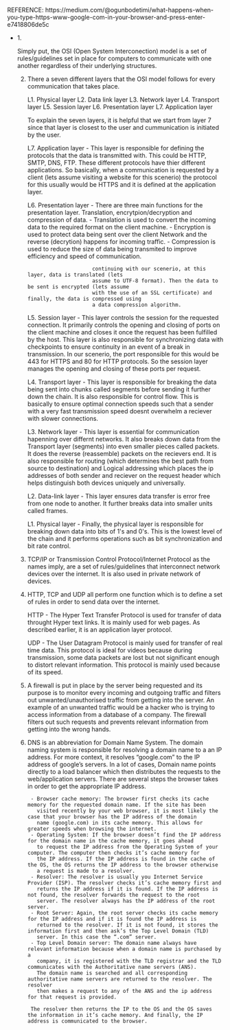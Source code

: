 <p>REFERENCE: https://medium.com/@ogunbodetimi/what-happens-when-you-type-https-www-google-com-in-your-browser-and-press-enter-e7418806de5c<p>

<ul>
  <li>
    1. 
    <p>
      Simply put, the OSI (Open System Interconection) model is a set of 
      rules/guidelines set in place for computers to communicate with one 
      another regardless of their underlying structures.
    </p>
  </li>

2. There a seven different layers that the OSI model follows for every communication 
    that takes place.
    
    L1. Physical layer
    L2. Data link layer
    L3. Network layer
    L4. Transport layer
    L5. Session layer
    L6. Presentation layer
    L7. Application layer

    To explain the seven layers, it is helpful that we start from layer 7 since that layer
    is closest to the user and cummunication is initiated by the user.

    L7. Application layer - This layer is responsible for defining the protocols that the 
                           data is transmitted with. This could be HTTP, SMTP, DNS, FTP. 
                           These different protocols have thier different applications. 
                           So basically, when a communication is requested by a client 
                           (lets assume visiting a website for this scenerio) the protocol 
                           for this usually would be HTTPS and it is defined at the application 
                           layer.

    L6. Presentation layer - There are three main functions for the presentation layer. Translation, 
                            encrytpion/decryption and compression of data. 
                            - Translation is used to convert the 
                              incoming data to the required format on the client machine. 
                            - Encryption is used to protect data being sent over the client Network 
                              and the reverse (decrytion) happens for incoming traffic. 
                            - Compression is used to reduce the size of data being transmited to 
                              improve efficiency and speed of communication.
                            
                            continuing with our scenerio, at this layer, data is translated (lets 
                            assume to UTF-8 format). Then the data to be sent is encrypted (lets assume 
                            with the use of an SSL certificate) and finally, the data is compressed using 
                            a data compression algorithm.

    L5. Session layer -  This layer controls the session for the requested connection. It primarily controls 
                        the opening and closing of ports on the client machine and closes it once the 
                        request has been fulfilled by the host. 
                        This layer is also responsible for synchronizing data with checkpoints to ensure 
                        continuity in an event of a break in transmission. 
                        In our scenerio, the port responsible for this would be 443 for HTTPS and 80 for HTTP 
                        protocols. So the session layer manages the opening and closing of these ports per 
                        request.

    L4. Transport layer - This layer is responsible for breaking the data being sent into chunks called segments 
                         before sending it further down the chain. It is also responsible for control flow. This 
                         is basically to ensure optimal connection speeds such that a sender with a very fast 
                         transmission speed doesnt overwhelm a reciever with slower connections.

    L3. Network layer - This layer is essential for communication hapenning over differnt networks. It also breaks 
                        down data from the Transport layer (segments) into even smaller pieces called packets. It 
                        does the reverse (reassemble) packets on the recievers end. It is also responsible for 
                        routing (which determines the best path from source to destination) and Logical addressing 
                        which places the ip addresses of both sender and reciever on the request header which helps 
                        distinguish both devices uniquely and universally.

    L2. Data-link layer - This layer ensures data transfer is error free from one node to another. It further breaks 
                          data into smaller units called frames.

    L1. Physical layer - Finally, the physical layer is responsible for breaking down data into bits of 1's and 0's. 
                         This is the lowest level of the chain and it performs operations such as bit synchronization 
                         and bit rate control.

3. TCP/IP or Transmission Control Protocol/Internet Protocol as the names imply, are a set of rules/guidelines that
    interconnect network devices over the internet. It is also used in private network of devices.

4. HTTP, TCP and UDP all perform one function which is to define a set of rules in order to send data over the internet.

    HTTP - The Hyper Text Transfer Protocol is used for transfer of data throught Hyper text links. It is mainly used for 
           web pages. As described earlier, it is an application layer protocol.

    UDP - The User Datagram Protocol is mainly used for transfer of real time data. This protocol is ideal for videos 
          because during transmission, some data packets are lost but not significant enough to distort relevant information.
          This protocol is mainly used because of its speed.

5. A firewall is put in place by the server being requested and its purpose is to monitor every incoming and outgoing traffic 
    and filters out unwanted/unauthorised traffic from getting into the server. An example of an unwanted traffic would be a 
    hacker who is trying to access information from a database of a company. The firewall filters out such requests and prevents 
    relevant information from getting into the wrong hands.

6. DNS is an abbreviation for Domain Name System. The domain naming system is responsible for resolving a domain name to a an 
    IP address. For more context, it resolves “google.com” to the IP address of google’s servers. In a lot of cases, Domain name 
    points directly to a load balancer which then distributes the requests to the web/application servers. There are several steps 
    the browser takes in order to get the appropriate IP address.

        - Browser cache memory: The browser first checks its cache memory for the requested domain name. If the site has been 
          visited recently by your web browser, it is most likely the case that your browser has the IP address of the domain 
          name (google.com) in its cache memory. This allows for greater speeds when browsing the internet.
        - Operating System: If the browser doesn’t find the IP address for the domain name in the cache memory, it goes ahead 
          to request the IP address from the Operating System of your computer. The computer then checks it’s cache memory for 
          the IP address. If the IP address is found in the cache of the OS, the OS returns the IP address to the browser otherwise 
          a request is made to a resolver.
        - Resolver: The resolver is usually you Internet Service Provider (ISP). The resolver checks it’s cache memory first and 
          returns the IP address if it is found. If the IP address is not found, the resolver forwards the request to the root 
          server. The resolver always has the IP address of the root server.
        - Root Server: Again, the root server checks its cache memory for the IP address and if it is found the IP address is 
          returned to the resolver. If it is not found, it stores the information first and then ask’s the Top Level Domain (TLD) 
          server. In this case the “.com” server.
        - Top Level Domain server: The domain name always have relevant information because when a domain name is purchased by a 
          company, it is registered with the TLD registrar and the TLD communicates with the Authoritative name servers (ANS). 
          The domain name is searched and all corresponding authoritative name servers are returned to the resolver. The resolver 
          then makes a request to any of the ANS and the ip address for that request is provided.

        The resolver then returns the IP to the OS and the OS saves the information in it’s cache memory. And finally, the IP address is communicated to the browser.


